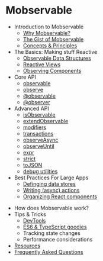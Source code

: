 # Mobservable

* Introduction to Mobservable
  * [Why Mobservable?](README.md)
  * [The Gist of Mobservable](intro/overview.md)
  * [Concepts & Principles](intro/concepts.md)
* The Basics: Making stuff Reactive
  * [Observable Data Structures](core/observable-state.md)
  * [Reactive Views](core/reactive-views.md)
  * [Observing Components](core/reactive-component.md)
* Core API
  * [observable](refguide/observable.md)
  * [observe](refguide/observe.md)
  * [@observable](refguide/observable-decorator.md)
  * [@observer](refguide/observer-component.md)
* Advanced API
  * [isObservable](refguide/is-observable.md)
  * [extendObservable](refguide/extend-observable.md)
  * [modifiers](refguide/modifiers.md)
  * [transactions](refguide/transactions.md)
  * [observeAsync](refguide/observe-async.md)
  * [observeUntil](refguide/observe-until.md)
  * [expr](refguide/expr.md)
  * [strict](refguide/strict.md)
  * [toJSON](refguide/tojson.md)
  * [debug utilities](refguide/extras.md)
* Best Practices For Large Apps
  * [Definging data stores](best/store.md)
  * [Writing (async) actions](best/actions.md)
  * [Organizing React components](best/components.md)
<!--  * Routing
  * Universal applications -->
* How does Mobservable work?
* Tips & Tricks
  * [DevTools](best/devtools.md)
  * [ES6 & TypeScript goodies](best/syntax.md)
  * Tracking state changes
  * Performance considerations
* [Resources](LINKS.md)
* [Frequently Asked Questions](faq/faq.md)

